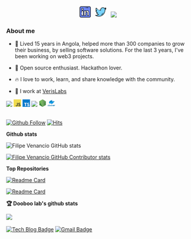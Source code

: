 <p align="center">
  <img src="" width=400 style="display: block; margin: 0 auto"/>
</p>

<div align='center'>
  <p align='center'>
    <a href="https://www.linkedin.com/in/fepvenancio/"><img height="30" src="https://raw.githubusercontent.com/8bithemant/8bithemant/master/linkedin.png?raw=true"></a>&nbsp;&nbsp;
    <a href="https://x.com/filipeV3nancio"><img height="30" src="https://raw.githubusercontent.com/8bithemant/8bithemant/master/twitter.png?raw=true"></a>&nbsp;&nbsp;
    <a href="mailto:filipeepv@gmail.com"><img height="30" src="https://th.bing.com/th/id/OIP.9sT4UWsRfFiy6vPydv3_-QHaHO?pid=ImgDet&rs=1"></a>&nbsp;&nbsp;
  </p>
</div>

### About me

* 🎨 Lived 15 years in Angola, helped more than 300 companies to grow their business, by selling software solutions. For the last 3 years, I've been working on web3 projects.

* 🎁 Open source enthusiast. Hackathon lover.

* 🔥 I love to work, learn, and share knowledge with the community.

* 🏢 I work at [VerisLabs](https://www.linkedin.com/company/verislabs/)

<div>
<code><img height="20" src="https://gydocument.readthedocs.io/en/latest/_images/logo.svg"></code>
<code><img height="20" src="https://raw.githubusercontent.com/github/explore/80688e429a7d4ef2fca1e82350fe8e3517d3494d/topics/javascript/javascript.png"></code>
<code><img height="20" src="https://raw.githubusercontent.com/github/explore/80688e429a7d4ef2fca1e82350fe8e3517d3494d/topics/typescript/typescript.png"></code>
<code><img height="20" src="https://prisma.gallerycdn.vsassets.io/extensions/prisma/prisma/3.12.0/1649166081033/Microsoft.VisualStudio.Services.Icons.Default"></code>
<code><img height="20" src="https://raw.githubusercontent.com/github/explore/80688e429a7d4ef2fca1e82350fe8e3517d3494d/topics/nodejs/nodejs.png"></code>    
<code><img height="20" src="https://raw.githubusercontent.com/github/explore/80688e429a7d4ef2fca1e82350fe8e3517d3494d/topics/docker/docker.png"></code>
</div>

<br/>

[![Github Follow](https://img.shields.io/github/followers/fepvenancio?label=Follow%20Me&style=social)](https://github.com/fepvenancio)
[![Hits](https://hits.seeyoufarm.com/api/count/incr/badge.svg?url=https%3A%2F%2Fgithub.com%2Ffepvenancio&count_bg=%2322C0D7&title_bg=%232C4CD3&icon=influxdb.svg&icon_color=%2368D1AB&title=HITS&edge_flat=false)](https://hits.seeyoufarm.com)

<strong>Github stats</strong>

![Filipe Venancio GitHub stats](https://github-readme-stats.vercel.app/api?username=fepvenancio&hide=prs&count_private=true&include_all_commits=true&show_icons=true&theme=swift)

<a href="https://github.com/fepvenancio/github-contributor-stats">![Filipe Venancio GitHub Contributor stats](https://github-contributor-stats.vercel.app/api?username=fepvenancio&combine_all_yearly_contributions=true&hide=B,B+&theme=swift&hide_contributor_rank=false)</a>

<strong>Top Repositories</strong>

[![Readme Card](https://github-readme-stats.vercel.app/api/pin/?username=fepvenancio&repo=NFTBatchTransfers&theme=swift)](https://github.com/UnlockdFinance/NFTBatchTransfers)

[![Readme Card](https://github-readme-stats.vercel.app/api/pin/?username=fepvenancio&repo=Unlockd&theme=swift)](https://github.com/UnlockdFinance/unlockd)
 

<strong>🏆 Dooboo lab's github stats</strong>

<a href="https://stats.hyochan.dev/en/stats/"><img src="https://stats.hyochan.dev/api/github-stats?login=fepvenancio" width="600" /></a>

[![Tech Blog Badge](http://img.shields.io/badge/-Tech%20blog-black?style=flat-square&logo=github&link=https://fepvenancio.github.io/)](https://fepvenancio.github.io/)
[![Gmail Badge](https://img.shields.io/badge/Gmail-d14836?style=flat-square&logo=Gmail&logoColor=white&link=mailto:filipeepv@gmail.com)](mailto:filipeepv@gmail.com)
